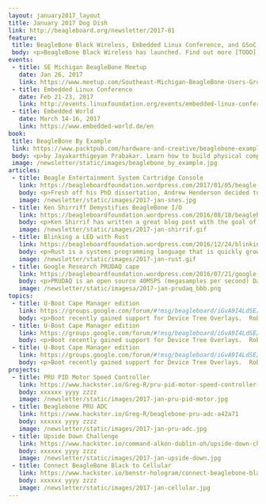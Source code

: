 ```yaml
---
layout: january2017_layout
title: January 2017 Dog Dish
link: http://beagleboard.org/newsletter/2017-01
feature:
 title: BeagleBone Black Wireless, Embedded Linux Conference, and GSoC 2017 mentors
 body: <p>BeagleBone Black Wireless has launched. Find out more [TODO]. Embedded Linux Conference 2017 next month in Portland.  Find out more [TODO]. Google Summer of Code 2017 will kick off soon and we are looking for mentors.  Find out more [TODO].</p><p><em><strong>—Christine Long</strong>, Executive Director</em></p> 
events:
 - title: SE Michigan BeagleBone Meetup 
   date: Jan 26, 2017
   link: https://www.meetup.com/Southeast-Michigan-BeagleBone-Users-Group/events/qvgjvjywcbjc/
 - title: Embedded Linux Conference 
   date: Feb 21-23, 2017
   link: http://events.linuxfoundation.org/events/embedded-linux-conference/attend/register
 - title: Embedded World
   date: March 14-16, 2017
   link: https://www.embedded-world.de/en
book:
 title: BeagleBone By Example 
 link: https://www.packtpub.com/hardware-and-creative/beaglebone-example
 body: <p>by Jayakarthigeyan Prabakar. Learn how to build physical computing systems using the BeagleBone Black and Python</p>
 image: /newsletter/static/images/beaglebone_by_example.jpg
articles:
 - title: Beagle Entertainment System Cartridge Console
   link: https://beagleboardfoundation.wordpress.com/2017/01/05/beagle-entertainment-system-cartridge-console/
   body: <p>Fresh off his PhD dissertation, Andrew Henderson decided turn his Beagle Entertainment System (BES) into a tiny SNES cartridge console!</p>
   image: /newsletter/static/images/2017-jan-snes.jpg
 - title: Ken Shirriff Demystifies BeagleBone I/O
   link: https://beagleboardfoundation.wordpress.com/2016/08/18/beaglebone-io-pins-inside-the-software-stack-that-makes-them-work/
   body: <p>Ken Shirrif has written a great blog post with the goal of making the the internal operation of the Beaglebone will be less mysterious.</p>
   image: /newsletter/static/images/2017-jan-shirrif.gif
 - title: Blinking a LED with Rust
   link: https://beagleboardfoundation.wordpress.com/2016/12/24/blinking-a-led-with-rust/
   body: <p>Rust is a systems programming language that is quickly growing in popularity.  Christopher Woodall chose Rust to develop a drink making robot powered by BeagleBone Green Wireless</p>
   image: /newsletter/static/images/2017-jan-rust.gif
 - title: Google Research PRUDAQ cape
   link: https://beagleboardfoundation.wordpress.com/2016/07/21/google-research-prudaq-cape/
   body: <p>PRUDAQ is an open source 40MSPS (megasamples per second) Data Acquisition board for the Beaglebone Black/Green</p>
   image: /newsletter/static/imagesa/2017-jan-prudaq_bbb.png
topics:
 - title: U-Boot Cape Manager edition
   link: https://groups.google.com/forum/#!msg/beagleboard/iGvA9I4LdSE/cRcBIuqBFgAJ
   body: <p>Boot recently gained support for Device Tree Overlays.  Robert Nelson has released a new Debian image with U-Boot Cape Manager for developer testing.</p>
 - title: U-Boot Cape Manager edition
   link: https://groups.google.com/forum/#!msg/beagleboard/iGvA9I4LdSE/cRcBIuqBFgAJ
   body: <p>Boot recently gained support for Device Tree Overlays.  Robert Nelson has released a new Debian image with U-Boot Cape Manager for developer testing.</p>
 - title: U-Boot Cape Manager edition
   link: https://groups.google.com/forum/#!msg/beagleboard/iGvA9I4LdSE/cRcBIuqBFgAJ
   body: <p>Boot recently gained support for Device Tree Overlays.  Robert Nelson has released a new Debian image with U-Boot Cape Manager for developer testing.</p>
projects:
 - title: PRU PID Motor Speed Controller
   link: https://www.hackster.io/Greg-R/pru-pid-motor-speed-controller-with-beaglebone-green-ccb805
   body: xxxxxx yyyy zzzz
   image: /newsletter/static/images/2017-jan-pru-pid-motor.jpg
 - title: Beaglebone PRU ADC 
   link: https://www.hackster.io/Greg-R/beaglebone-pru-adc-a42a71
   body: xxxxxx yyyy zzzz
   image: /newsletter/static/images/2017-jan-pru-adc.jpg
 - title: Upside Down Challenge 
   link: https://www.hackster.io/command-alkon-dublin-oh/upside-down-challenge-c7dba7
   body: xxxxxx yyyy zzzz
   image: /newsletter/static/images/2017-jan-upside-down.jpg
 - title: Connect BeagleBone Black to Cellular
   link: https://www.hackster.io/benstr-hologram/connect-beaglebone-black-to-cellular-0e14c2
   body: xxxxxx yyyy zzzz
   image: /newsletter/static/images/2017-jan-cellular.jpg
---
```

